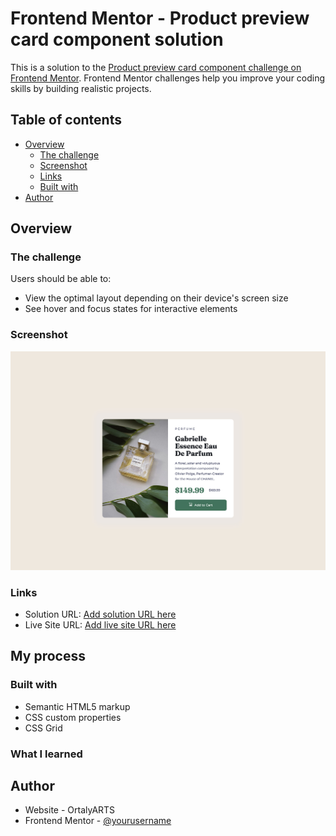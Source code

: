 # Frontend Mentor - Product preview card component solution

This is a solution to the [Product preview card component challenge on Frontend Mentor](https://www.frontendmentor.io/challenges/product-preview-card-component-GO7UmttRfa). Frontend Mentor challenges help you improve your coding skills by building realistic projects. 

## Table of contents

- [Overview](#overview)
  - [The challenge](#the-challenge)
  - [Screenshot](#screenshot)
  - [Links](#links)
  - [Built with](#built-with)
- [Author](#author)

## Overview

### The challenge

Users should be able to:

- View the optimal layout depending on their device's screen size
- See hover and focus states for interactive elements

### Screenshot

![](images/screenshot.jpg)

### Links

- Solution URL: [Add solution URL here](https://github.com/ortalyarts/frontendmentor-productviewcard)
- Live Site URL: [Add live site URL here](https://frontendmentor-productviewcard.vercel.app/)

## My process

### Built with

- Semantic HTML5 markup
- CSS custom properties
- CSS Grid

### What I learned


## Author

- Website - OrtalyARTS
- Frontend Mentor - [@yourusername](https://www.frontendmentor.io/profile/yourusername)
